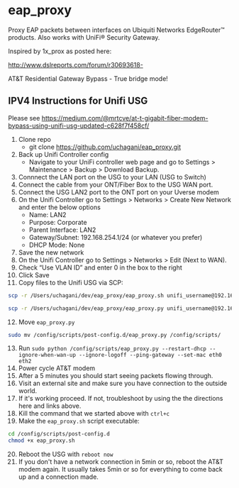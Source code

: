 # eap_proxy

Proxy EAP packets between interfaces on Ubiquiti Networks EdgeRouter™ products. Also works with UniFi® Security Gateway.

Inspired by 1x_prox as posted here:

<http://www.dslreports.com/forum/r30693618->

AT&T Residential Gateway Bypass - True bridge mode!

## IPV4 Instructions for Unifi USG

Please see <https://medium.com/@mrtcve/at-t-gigabit-fiber-modem-bypass-using-unifi-usg-updated-c628f7f458cf/>

1.  Clone repo
    * git clone https://github.com/uchagani/eap_proxy.git
2.  Back up Unifi Controller config
    * Navigate to your UniFi controller web page and go to Settings > Maintenance > Backup > Download Backup.
3.  Connnect the LAN port on the USG to your LAN (USG to Switch)
4.  Connect the cable from your ONT/Fiber Box to the USG WAN port.
5.  Connect the USG LAN2 port to the ONT port on your Uverse modem
6.  On the Unifi Controller go to Settings > Networks > Create New Network and enter the below options
    * Name: LAN2
    * Purpose: Corporate
    * Parent Interface: LAN2
    * Gateway/Subnet: 192.168.254.1/24 (or whatever you prefer)
    * DHCP Mode: None
7.  Save the new network
8.  On the Unifi Controller go to Settings > Networks > Edit (Next to WAN).
9.  Check “Use VLAN ID” and enter 0 in the box to the right
10.  Click Save
11.  Copy files to the Unifi USG via SCP:
```bash
scp -r /Users/uchagani/dev/eap_proxy/eap_proxy.sh unifi_username@192.168.1.1:/config/scripts/post-config.d`

scp -r /Users/uchagani/dev/eap_proxy/eap_proxy.py unifi_username@192.168.1.1:/config/scripts/post-config.d
```
12.  Move `eap_proxy.py`
```bash
sudo mv /config/scripts/post-config.d/eap_proxy.py /config/scripts/
```
13. Run `sudo python /config/scripts/eap_proxy.py --restart-dhcp --ignore-when-wan-up --ignore-logoff --ping-gateway --set-mac eth0 eth2`
14. Power cycle AT&T modem
15. After a 5 minutes you should start seeing packets flowing through. 
16. Visit an external site and make sure you have connection to the outside world.
17. If it's working proceed.  If not, troubleshoot by using the the directions here and links above.
18. Kill the command that we started above with `ctrl+c`
19. Make the `eap_proxy.sh` script executable:
```bash
cd /config/scripts/post-config.d
chmod +x eap_proxy.sh
```
20. Reboot the USG with `reboot now`
21. If  you don't have a network connection in 5min or so, reboot the AT&T modem again.  It usually takes 5min or so for everything to come back up and a connection made.
